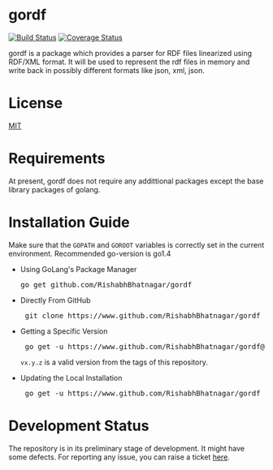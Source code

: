 # gordf
[![Build Status](https://github.com/RishabhBhatnagar/goRdf/workflows/build/badge.svg)](https://github.com/spdx/tools-golang/actions)  [![Coverage Status](https://coveralls.io/repos/github/RishabhBhatnagar/goRdf/badge.svg?branch=master)](https://coveralls.io/github/RishabhBhatnagar/goRdf?branch=master)


gordf is a package which provides a parser for RDF files linearized using RDF/XML format. It will be used to represent the rdf files in memory and write back in possibly different formats like json, xml, json.

# License
[MIT](https://github.com/RishabhBhatnagar/goRdf/blob/master/LICENSE.txt)

# Requirements
At present, gordf does not require any addittional packages except the base library packages of golang.

# Installation Guide
  Make sure that the `GOPATH` and `GOROOT` variables is correctly set in the current environment.
  Recommended go-version is go1.4
 * Using GoLang's Package Manager 
      <pre>go get github.com/RishabhBhatnagar/gordf</pre>

 * Directly From GitHub
      <pre> git clone https://www.github.com/RishabhBhatnagar/gordf gordf </pre>
 
 * Getting a Specific Version
      <pre> go get -u https://www.github.com/RishabhBhatnagar/gordf@vx.y.z </pre>
      `vx.y.z` is a valid version from the tags of this repository.
      
 * Updating the Local Installation
      <pre> go get -u https://www.github.com/RishabhBhatnagar/gordf </pre>


# Development Status 
The repository is in its preliminary stage of development. It might have some defects. For reporting any issue, you can raise a ticket [here](https://github.com/RishabhBhatnagar/goRdf/issues).
